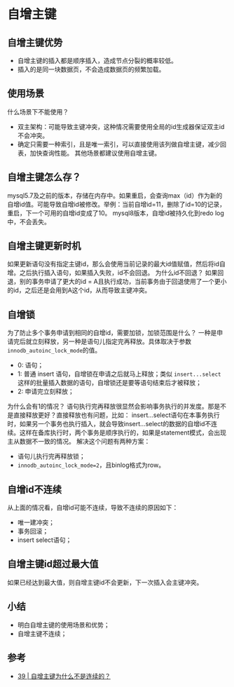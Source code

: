 # 自增主键

## 自增主键优势
- 自增主键的插入都是顺序插入，造成节点分裂的概率较低。
- 插入的是同一块数据页，不会造成数据页的频繁加载。

## 使用场景
什么场景下不能使用？
- 双主架构：可能导致主键冲突，这种情况需要使用全局的id生成器保证双主id不会冲突。
- 确定只需要一种索引，且是唯一索引，可以直接使用该列做自增主键，减少回表，加快查询性能。
其他场景都建议使用自增主键。

## 自增主键怎么存？
mysql5.7及之前的版本，存储在内存中。如果重启，会查询max（id）作为新的自增id值。可能导致自增id被修改。举例：当前自增id=11，删除了id=10的记录，重启，下一个可用的自增id变成了10。
mysql8版本，自增id被持久化到redo log中，不会丢失。

## 自增主键更新时机
如果更新语句没有指定主键id，那么会使用当前记录的最大id值赋值，然后将id自增。之后执行插入语句，如果插入失败，id不会回退。
为什么id不回退？
如果回退，别的事务申请了更大的id = A且执行成功，当前事务由于回退使用了一个更小的id，之后还是会用到A这个id，从而导致主键冲突。

## 自增锁
为了防止多个事务申请到相同的自增id，需要加锁，加锁范围是什么？
一种是申请完后就立刻释放，另一种是语句儿指定完再释放。具体取决于参数 `innodb_autoinc_lock_mode`的值。
- 0: 语句；
- 1: 普通 insert 语句，自增锁在申请之后就马上释放；类似 `insert...select` 这样的批量插入数据的语句，自增锁还是要等语句结束后才被释放；
- 2: 申请完立刻释放；

为什么会有1的情况？
语句执行完再释放很显然会影响事务执行的并发度。那是不是直接释放更好？直接释放也有问题，比如：
insert...select语句在本事务执行时，如果另一个事务也执行插入，就会导致insert...select的数据的自增id不连续。这样在备库执行时，两个事务是顺序执行的，如果是statement模式，会出现主从数据不一致的情况。
解决这个问题有两种方案：
- 语句儿执行完再释放锁；
- `innodb_autoinc_lock_mode=2`，且binlog格式为row。

## 自增id不连续
从上面的情况看，自增id可能不连续，导致不连续的原因如下：
- 唯一建冲突；
- 事务回滚；
- insert select语句；

## 自增主键id超过最大值
如果已经达到最大值，则自增主键id不会更新，下一次插入会主键冲突。

## 小结
- 明白自增主键的使用场景和优势；
- 自增主键不连续；

## 参考
- [39 | 自增主键为什么不是连续的？](https://time.geekbang.org/column/article/80531)
